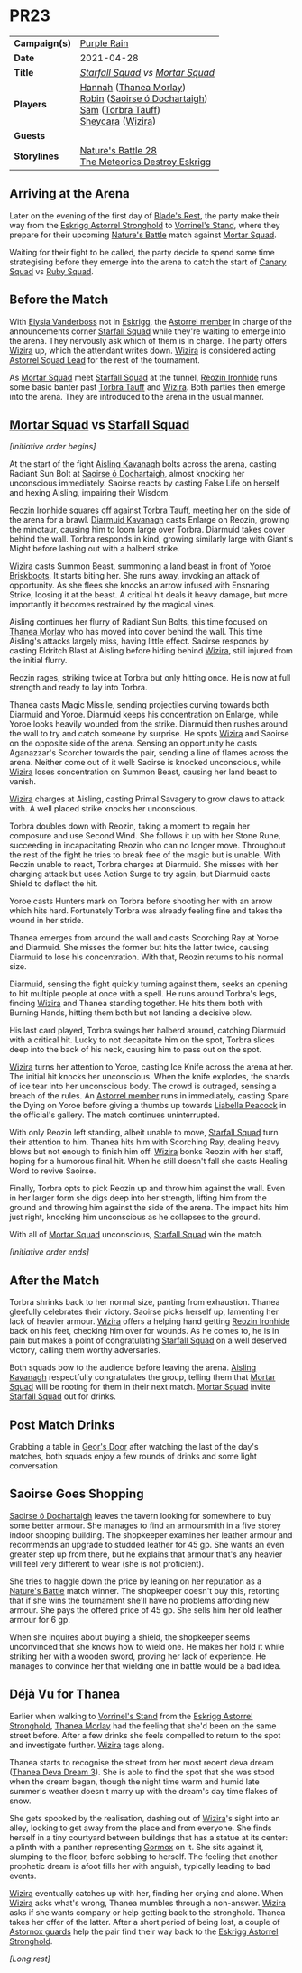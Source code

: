 # PR23

|||
| --- | --- |
| **Campaign(s)** | [Purple Rain](../campaigns/C1-purple-rain.md) | session.3
| **Date** | 2021-04-28 |
| **Title** | *[Starfall Squad](../organisations/astorrel/squads/starfall-squad.md) vs [Mortar Squad](../organisations/astorrel/squads/mortar-squad.md)* |
| **Players** | [Hannah](../players/hannah.md) ([Thanea Morlay](../characters/thanea-morlay.md))<br>[Robin](../players/robin.md) ([Saoirse ó Dochartaigh](../characters/saoirse-o-dochartaigh.md))<br>[Sam](../players/sam.md) ([Torbra Tauff](../characters/torbra-tauff.md))<br>[Sheycara](../players/sheycara.md) ([Wizira](../characters/wizira.md)) |
| **Guests** | |
| **Storylines** | [Nature's Battle 28](../storylines/ended/natures-battle-28.md)<br>[The Meteorics Destroy Eskrigg](../storylines/the-meteorics-destroy-eskrigg.md) |

## Arriving at the Arena

Later on the evening of the first day of [Blade's Rest](../festivals/blades-rest.md), the party make their way from the [Eskrigg Astorrel Stronghold](../places/strongholds/eskrigg-astorrel-stronghold.md) to [Vorrinel's Stand](../places/buildings/vorrinels-stand.md), where they prepare for their upcoming [Nature's Battle](../mechanics/roleplay/natures-battle.md) match against [Mortar Squad](../organisations/astorrel/squads/mortar-squad.md).

Waiting for their fight to be called, the party decide to spend some time strategising before they emerge into the arena to catch the start of [Canary Squad](../organisations/astorrel/squads/canary-squad.md) vs [Ruby Squad](../organisations/astorrel/squads/ruby-squad.md).

## Before the Match

With [Elysia Vanderboss](../characters/elysia-vanderboss.md) not in [Eskrigg](../places/cities/eskrigg.md), the [Astorrel member](../organisations/astorrel/ranks/astorrel-member.md) in charge of the announcements corner [Starfall Squad](../organisations/astorrel/squads/starfall-squad.md) while they're waiting to emerge into the arena. They nervously ask which of them is in charge. The party offers [Wizira](../characters/wizira.md) up, which the attendant writes down. [Wizira](../characters/wizira.md) is considered acting [Astorrel Squad Lead](../organisations/astorrel/ranks/astorrel-squad-lead.md) for the rest of the tournament.

As [Mortar Squad](../organisations/astorrel/squads/mortar-squad.md) meet [Starfall Squad](../organisations/astorrel/squads/starfall-squad.md) at the tunnel, [Reozin Ironhide](../characters/reozin-ironhide.md) runs some basic banter past [Torbra Tauff](../characters/torbra-tauff.md) and [Wizira](../characters/wizira.md). Both parties then emerge into the arena. They are introduced to the arena in the usual manner.

## [Mortar Squad](../organisations/astorrel/squads/mortar-squad.md) vs [Starfall Squad](../organisations/astorrel/squads/starfall-squad.md)

*[Initiative order begins]*

At the start of the fight [Aisling Kavanagh](../characters/aisling-kavanagh.md) bolts across the arena, casting Radiant Sun Bolt at [Saoirse ó Dochartaigh](../characters/saoirse-o-dochartaigh.md), almost knocking her unconscious immediately. Saoirse reacts by casting False Life on herself and hexing Aisling, impairing their Wisdom.

[Reozin Ironhide](../characters/reozin-ironhide.md) squares off against [Torbra Tauff](../characters/torbra-tauff.md), meeting her on the side of the arena for a brawl. [Diarmuid Kavanagh](../characters/diarmuid-kavanagh.md) casts Enlarge on Reozin, growing the minotaur, causing him to loom large over Torbra. Diarmuid takes cover behind the wall. Torbra responds in kind, growing similarly large with Giant's Might before lashing out with a halberd strike.

[Wizira](../characters/wizira.md) casts Summon Beast, summoning a land beast in front of [Yoroe Briskboots](../characters/yoroe-briskboots.md). It starts biting her. She runs away, invoking an attack of opportunity. As she flees she knocks an arrow infused with Ensnaring Strike, loosing it at the beast. A critical hit deals it heavy damage, but more importantly it becomes restrained by the magical vines.

Aisling continues her flurry of Radiant Sun Bolts, this time focused on [Thanea Morlay](../characters/thanea-morlay.md) who has moved into cover behind the wall. This time Aisling's attacks largely miss, having little effect. Saoirse responds by casting Eldritch Blast at Aisling before hiding behind [Wizira](../characters/wizira.md), still injured from the initial flurry.

Reozin rages, striking twice at Torbra but only hitting once. He is now at full strength and ready to lay into Torbra.

Thanea casts Magic Missile, sending projectiles curving towards both Diarmuid and Yoroe. Diarmuid keeps his concentration on Enlarge, while Yoroe looks heavily wounded from the strike. Diarmuid then rushes around the wall to try and catch someone by surprise. He spots [Wizira](../characters/wizira.md) and Saoirse on the opposite side of the arena. Sensing an opportunity he casts Aganazzar's Scorcher towards the pair, sending a line of flames across the arena. Neither come out of it well: Saoirse is knocked unconscious, while [Wizira](../characters/wizira.md) loses concentration on Summon Beast, causing her land beast to vanish.

[Wizira](../characters/wizira.md) charges at Aisling, casting Primal Savagery to grow claws to attack with. A well placed strike knocks her unconscious.

Torbra doubles down with Reozin, taking a moment to regain her composure and use Second Wind. She follows it up with her Stone Rune, succeeding in incapacitating Reozin who can no longer move. Throughout the rest of the fight he tries to break free of the magic but is unable. With Reozin unable to react, Torbra charges at Diarmuid. She misses with her charging attack but uses Action Surge to try again, but Diarmuid casts Shield to deflect the hit.

Yoroe casts Hunters mark on Torbra before shooting her with an arrow which hits hard. Fortunately Torbra was already feeling fine and takes the wound in her stride.

Thanea emerges from around the wall and casts Scorching Ray at Yoroe and Diarmuid. She misses the former but hits the latter twice, causing Diarmuid to lose his concentration. With that, Reozin returns to his normal size.

Diarmuid, sensing the fight quickly turning against them, seeks an opening to hit multiple people at once with a spell. He runs around Torbra's legs, finding [Wizira](../characters/wizira.md) and Thanea standing together. He hits them both with Burning Hands, hitting them both but not landing a decisive blow.

His last card played, Torbra swings her halberd around, catching Diarmuid with a critical hit. Lucky to not decapitate him on the spot, Torbra slices deep into the back of his neck, causing him to pass out on the spot.

[Wizira](../characters/wizira.md) turns her attention to Yoroe, casting Ice Knife across the arena at her. The initial hit knocks her unconscious. When the knife explodes, the shards of ice tear into her unconscious body. The crowd is outraged, sensing a breach of the rules. An [Astorrel member](../organisations/astorrel/ranks/astorrel-member.md) runs in immediately, casting Spare the Dying on Yoroe before giving a thumbs up towards [Liabella Peacock](../characters/liabella-peacock.md) in the official's gallery. The match continues uninterrupted.

With only Reozin left standing, albeit unable to move, [Starfall Squad](../organisations/astorrel/squads/starfall-squad.md) turn their attention to him. Thanea hits him with Scorching Ray, dealing heavy blows but not enough to finish him off. [Wizira](../characters/wizira.md) bonks Reozin with her staff, hoping for a humorous final hit. When he still doesn't fall she casts Healing Word to revive Saoirse.

Finally, Torbra opts to pick Reozin up and throw him against the wall. Even in her larger form she digs deep into her strength, lifting him from the ground and throwing him against the side of the arena. The impact hits him just right, knocking him unconscious as he collapses to the ground.

With all of [Mortar Squad](../organisations/astorrel/squads/mortar-squad.md) unconscious, [Starfall Squad](../organisations/astorrel/squads/starfall-squad.md) win the match.

*[Initiative order ends]*

## After the Match

Torbra shrinks back to her normal size, panting from exhaustion. Thanea gleefully celebrates their victory. Saoirse picks herself up, lamenting her lack of heavier armour. [Wizira](../characters/wizira.md) offers a helping hand getting [Reozin Ironhide](../characters/reozin-ironhide.md) back on his feet, checking him over for wounds. As he comes to, he is in pain but makes a point of congratulating [Starfall Squad](../organisations/astorrel/squads/starfall-squad.md) on a well deserved victory, calling them worthy adversaries.

Both squads bow to the audience before leaving the arena. [Aisling Kavanagh](../characters/aisling-kavanagh.md) respectfully congratulates the group, telling them that [Mortar Squad](../organisations/astorrel/squads/mortar-squad.md) will be rooting for them in their next match. [Mortar Squad](../organisations/astorrel/squads/mortar-squad.md) invite [Starfall Squad](../organisations/astorrel/squads/starfall-squad.md) out for drinks.

## Post Match Drinks

Grabbing a table in [Geor's Door](../places/buildings/inns-taverns/geors-door.md) after watching the last of the day's matches, both squads enjoy a few rounds of drinks and some light conversation.

## Saoirse Goes Shopping

[Saoirse ó Dochartaigh](../characters/saoirse-o-dochartaigh.md) leaves the tavern looking for somewhere to buy some better armour. She manages to find an armoursmith in a five storey indoor shopping building. The shopkeeper examines her leather armour and recommends an upgrade to studded leather for 45 gp. She wants an even greater step up from there, but he explains that armour that's any heavier will feel very different to wear (she is not proficient).

She tries to haggle down the price by leaning on her reputation as a [Nature's Battle](../mechanics/roleplay/natures-battle.md) match winner. The shopkeeper doesn't buy this, retorting that if she wins the tournament she'll have no problems affording new armour. She pays the offered price of 45 gp. She sells him her old leather armour for 6 gp.

When she inquires about buying a shield, the shopkeeper seems unconvinced that she knows how to wield one. He makes her hold it while striking her with a wooden sword, proving her lack of experience. He manages to convince her that wielding one in battle would be a bad idea.

## Déjà Vu for Thanea

Earlier when walking to [Vorrinel's Stand](../places/buildings/vorrinels-stand.md) from the [Eskrigg Astorrel Stronghold](../places/strongholds/eskrigg-astorrel-stronghold.md), [Thanea Morlay](../characters/thanea-morlay.md) had the feeling that she'd been on the same street before. After a few drinks she feels compelled to return to the spot and investigate further. [Wizira](../characters/wizira.md) tags along.

Thanea starts to recognise the street from her most recent deva dream ([Thanea Deva Dream 3](../dreams/deva-thanea-3.md)). She is able to find the spot that she was stood when the dream began, though the night time warm and humid late summer's weather doesn't marry up with the dream's day time flakes of snow.

She gets spooked by the realisation, dashing out of [Wizira](../characters/wizira.md)'s sight into an alley, looking to get away from the place and from everyone. She finds herself in a tiny courtyard between buildings that has a statue at its center: a plinth with a panther representing [Gormox](../gods/deities/gormox.md) on it. She sits against it, slumping to the floor, before sobbing to herself. The feeling that another prophetic dream is afoot fills her with anguish, typically leading to bad events.

[Wizira](../characters/wizira.md) eventually catches up with her, finding her crying and alone. When [Wizira](../characters/wizira.md) asks what's wrong, Thanea mumbles through a non-answer. [Wizira](../characters/wizira.md) asks if she wants company or help getting back to the stronghold. Thanea takes her offer of the latter. After a short period of being lost, a couple of [Astornox guards](../organisations/astornox/ranks/astornox-guard.md) help the pair find their way back to the [Eskrigg Astorrel Stronghold](../places/strongholds/eskrigg-astorrel-stronghold.md).

*[Long rest]*
